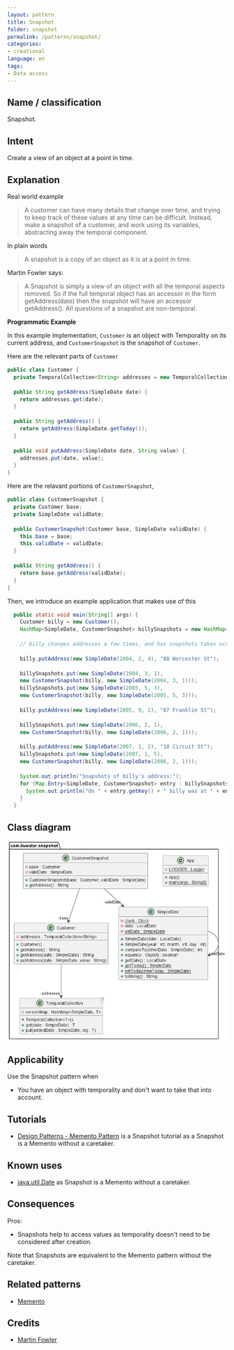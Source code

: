```yaml
--- 
layout: pattern
title: Snapshot
folder: snapshot
permalink: /patterns/snapshot/
categories:
- creational 
language: en
tags:
- Data access
---
```


## Name / classification

Snapshot.

## Intent

Create a view of an object at a point in time.

## Explanation

Real world example

> A customer can have many details that change over time, and trying to keep track of these 
> values at any time can be difficult. Instead, make a snapshot of a customer, and work using 
> its variables, abstracting away the temporal component.

In plain words

> A snapshot is a copy of an object as it is at a point in time.

Martin Fowler says:

>A Snapshot is simply a view of an object with all the temporal aspects removed. So if the full 
> temporal object has an accessor in the form getAddress(date) then the snapshot will have an 
> accessor getAddress(). All questions of a snapshot are non-temporal.

**Programmatic Example**

In this example implementation, `Customer` is an object with Temporality on its current address, 
and `CustomerSnapshot` is the snapshot of `Customer`.

Here are the relevant parts of `Customer`

```java
public class Customer {
  private TemporalCollection<String> addresses = new TemporalCollection<>();

  public String getAddress(SimpleDate date) {
    return addresses.get(date);
  }

  public String getAddress() {
    return getAddress(SimpleDate.getToday());
  }

  public void putAddress(SimpleDate date, String value) {
    addresses.put(date, value);
  }
}
```

Here are the relavant portions of `CustomerSnapshot`,
```java
public class CustomerSnapshot {
  private Customer base;
  private SimpleDate validDate;

  public CustomerSnapshot(Customer base, SimpleDate validDate) {
    this.base = base;
    this.validDate = validDate;
  }

  public String getAddress() {
    return base.getAddress(validDate);
  }
}
```

Then, we introduce an example application that makes use of this
```java
  public static void main(String[] args) {
    Customer billy = new Customer();
    HashMap<SimpleDate, CustomerSnapshot> billySnapshots = new HashMap<>();

    // billy changes addresses a few times, and has snapshots taken occasionally.

    billy.putAddress(new SimpleDate(2004, 2, 4), "88 Worcester St");

    billySnapshots.put(new SimpleDate(2004, 3, 1),
    new CustomerSnapshot(billy, new SimpleDate(2004, 3, 1)));
    billySnapshots.put(new SimpleDate(2005, 5, 3),
    new CustomerSnapshot(billy, new SimpleDate(2005, 5, 3)));

    billy.putAddress(new SimpleDate(2005, 9, 2), "87 Franklin St");

    billySnapshots.put(new SimpleDate(2006, 2, 1),
    new CustomerSnapshot(billy, new SimpleDate(2006, 2, 1)));

    billy.putAddress(new SimpleDate(2007, 1, 2), "18 Circuit St");
    billySnapshots.put(new SimpleDate(2007, 1, 5),
    new CustomerSnapshot(billy, new SimpleDate(2006, 2, 1)));

    System.out.println("Snapshots of billy's address:");
    for (Map.Entry<SimpleDate, CustomerSnapshot> entry : billySnapshots.entrySet()) {
      System.out.println("On " + entry.getKey() + " billy was at " + entry.getValue().getAddress());
    }
  }
```

## Class diagram

![alt text](./etc/snapshot.urm.png "Snapshot")

## Applicability

Use the Snapshot pattern when
* You have an object with temporality and don't want to take that into 
account.

## Tutorials
* [Design Patterns - Memento Pattern](https://www.tutorialspoint.com/design_pattern/memento_pattern.htm)
 is a Snapshot tutorial as a Snapshot is a Memento without a caretaker.
  
## Known uses

* [java.util.Date](http://docs.oracle.com/javase/8/docs/api/java/util/Date.html)
 as Snapshot is a Memento without a caretaker.
## Consequences

Pros:
* Snapshots help to access values as temporality doesn't need to be considered after creation.

Note that Snapshots are equivalent to the Memento pattern without the caretaker.

## Related patterns
* [Memento](https://java-design-patterns.com/patterns/memento/)

## Credits
* [Martin Fowler](https://martinfowler.com/eaaDev/Snapshot.html)

